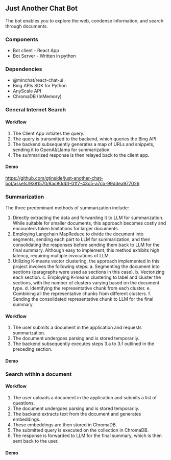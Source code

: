 ## Just Another Chat Bot
The bot enables you to explore the web, condense information, and search through documents.

### Components
- Bot client - React App
- Bot Server - Written in python

### Dependencies
- @minchat/react-chat-ui
- Bing APIs SDK for Python
- AnyScale API
- ChromaDB (InMemory)

### General Internet Search

#### Workflow
1. The Client App initiates the query.
2. The query is transmitted to the backend, which queries the Bing API.
3. The backend subsequently generates a map of URLs and snippets, sending it to OpenAI/Llama for summarization.
4. The summarized response is then relayed back to the client app.

#### Demo
https://github.com/gtinside/just-another-chat-bot/assets/9381570/8ac80db1-01f7-43c5-a7cb-99d3ea977026

### Summarization
The three predominant methods of summarization include:

1. Directly extracting the data and forwarding it to LLM for summarization. While suitable for smaller documents, this approach becomes costly and encounters token limitations for larger documents.
2. Employing Langchain MapReduce to divide the document into segments, sending each part to LLM for summarization, and then consolidating the responses before sending them back to LLM for the final summary. Although easy to implement, this method exhibits high latency, requiring multiple invocations of LLM.
3. Utilizing K-means vector clustering, the approach implemented in this project involves the following steps:
    a. Segmenting the document into sections (paragraphs were used as sections in this case).
    b. Vectorizing each section.
    c. Employing K-means clustering to label and cluster the sections, with the number of clusters varying based on the document type.
    d. Identifying the representative chunk from each cluster.
    e. Combining all the representative chunks from different clusters.
    f. Sending the consolidated representative chunk to LLM for the final summary.

#### Workflow
1. The user submits a document in the application and requests summarization.
2. The document undergoes parsing and is stored temporarily.
3. The backend subsequently executes steps 3.a to 3.f outlined in the preceding section.

#### Demo

### Search within a document

#### Workflow
1. The user uploads a document in the application and submits a list of questions.
2. The document undergoes parsing and is stored temporarily.
3. The backend extracts text from the document and generates embeddings.
4. These embeddings are then stored in ChromaDB.
5. The submitted query is executed on the collection in ChromaDB.
6. The response is forwarded to LLM for the final summary, which is then sent back to the user.

#### Demo
